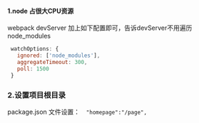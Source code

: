 #### 1.node 占很大CPU资源

webpack devServer 加上如下配置即可，告诉devServer不用遍历node_modules

```javascript
 watchOptions: {
   ignored: ['node_modules'],
   aggregateTimeout: 300,
   poll: 1500
 }
```

### 2.设置项目根目录

package.json 文件设置：`  "homepage":"/page",`

